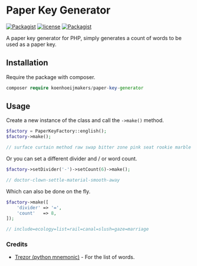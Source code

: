 # Paper Key Generator
[![Packagist](https://img.shields.io/packagist/v/koenhoeijmakers/paper-key-generator.svg?colorB=brightgreen)](https://packagist.org/packages/koenhoeijmakers/paper-key-generator)
[![license](https://img.shields.io/github/license/koenhoeijmakers/paper-key-generator.svg?colorB=brightgreen)](https://github.com/koenhoeijmakers/paper-key-generator)
[![Packagist](https://img.shields.io/packagist/dt/koenhoeijmakers/paper-key-generator.svg?colorB=brightgreen)](https://packagist.org/packages/koenhoeijmakers/paper-key-generator)

A paper key generator for PHP, simply generates a count of words to be used as a paper key.

## Installation

Require the package with composer.
```php
composer require koenhoeijmakers/paper-key-generator
```

## Usage

Create a new instance of the class and call the `->make()` method.
```php
$factory = PaperKeyFactory::english();
$factory->make();

// surface curtain method raw swap bitter zone pink seat rookie marble dog
```

Or you can set a different divider and / or word count.
```php
$factory->setDivider('-')->setCount(6)->make();

// doctor-clown-settle-material-smooth-away
```

Which can also be done on the fly.
```php
$factory->make([
    'divider' => '=',
    'count'   => 8,
]);

// include=ecology=list=rail=canal=slush=gaze=marriage
```

### Credits

- [Trezor (python mnemonic)](https://github.com/trezor/python-mnemonic) - For the list of words.

